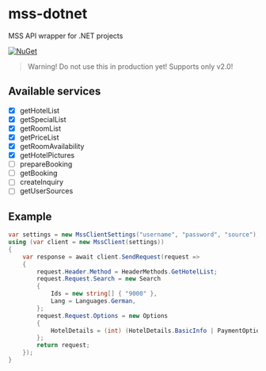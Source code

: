 # mss-dotnet
MSS API wrapper for .NET projects

[![NuGet](https://img.shields.io/nuget/v/HGV.MssNet)](https://www.nuget.org/packages/HGV.MssNet)

> Warning! Do not use this in production yet!
> Supports only v2.0!

## Available services

- [x] getHotelList
- [x] getSpecialList
- [x] getRoomList
- [x] getPriceList
- [x] getRoomAvailability
- [x] getHotelPictures
- [ ] prepareBooking
- [ ] getBooking
- [ ] createInquiry
- [ ] getUserSources

## Example

```cs  
var settings = new MssClientSettings("username", "password", "source");
using (var client = new MssClient(settings))
{
    var response = await client.SendRequest(request =>
    {
        request.Header.Method = HeaderMethods.GetHotelList;
        request.Request.Search = new Search
        {
            Ids = new string[] { "9000" },
            Lang = Languages.German,
        };
        request.Request.Options = new Options
        {
            HotelDetails = (int) (HotelDetails.BasicInfo | PaymentOptionsForOnlineBooking.Themes),
        };
        return request;
    });
}
```
